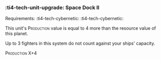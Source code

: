 ### :ti4-tech-unit-upgrade: **Space Dock II**

Requirements: :ti4-tech-cybernetic: :ti4-tech-cybernetic:

This unit's <span style="font-variant:small-caps;">Production</span> value is equal to 4 more than the resource value of this planet.

Up to 3 fighters in this system do not count against your ships' capacity.

<span style="font-variant:small-caps;">Production</span> X+4
